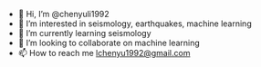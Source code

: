 - 👋 Hi, I’m @chenyuli1992
- 👀 I’m interested in seismology, earthquakes, machine learning
- 🌱 I’m currently learning seismology
- 💞️ I’m looking to collaborate on machine learning
- 📫 How to reach me lchenyu1992@gmail.com

<!---
chenyuli1992/chenyuli1992 is a ✨ special ✨ repository because its `README.md` (this file) appears on your GitHub profile.
You can click the Preview link to take a look at your changes.
--->
